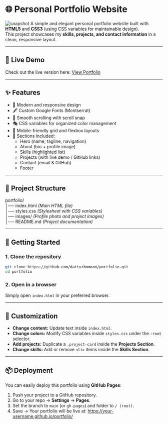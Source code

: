 # 🌐 Personal Portfolio Website
![snapshot](img/snapshot.png)
A simple and elegant personal portfolio website built with **HTML5** and **CSS3** (using CSS variables for maintainable design).  
This project showcases my **skills, projects, and contact information** in a clean, responsive layout.

---

## 🔗 Live Demo  

Check out the live version here: [View Portfolio](https://datturbomoon.github.io/portfolio)

---

## ✨ Features

- 🎨 Modern and responsive design  
- 🖋️ Custom Google Fonts (Montserrat)  
- 🎯 Smooth scrolling with scroll snap  
- 🎭 CSS variables for organized color management  
- 📱 Mobile-friendly grid and flexbox layouts  
- 🧩 Sections included:
  - Hero (name, tagline, navigation)
  - About (bio + profile image)
  - Skills (highlighted list)
  - Projects (with live demo / GitHub links)
  - Contact (email & GitHub)
  - Footer

---

## 📂 Project Structure

portfolio/  
│── index.html _(Main HTML file)_  
│── styles.css _(Stylesheet with CSS variables)_  
│── images/ _(Profile photo and project images)_  
│── README.md _(Project documentation)_  

---

## 🚀 Getting Started

### 1. Clone the repository
```bash
git clone https://github.com/datturbomoon/portfolio.git
cd portfolio
```

### 2. Open in a browser
Simply open `index.html` in your preferred browser.

---

## 🎨 Customization

- **Change content:** Update text inside `index.html`.  
- **Change colors:** Modify CSS variables inside `styles.css` under the `:root` selector.  
- **Add projects:** Duplicate a `.project-card` inside the **Projects Section**.  
- **Change skills:** Add or remove `<li>` items inside the **Skills Section**.  

---

## 📦 Deployment

You can easily deploy this portfolio using **GitHub Pages**:

1. Push your project to a GitHub repository.  
2. Go to your repo → **Settings** → **Pages**.  
3. Set the branch to `main` (or `gh-pages`) and folder to `/ (root)`.  
4. Save → Your portfolio will be live at: https://your-username.github.io/portfolio/
